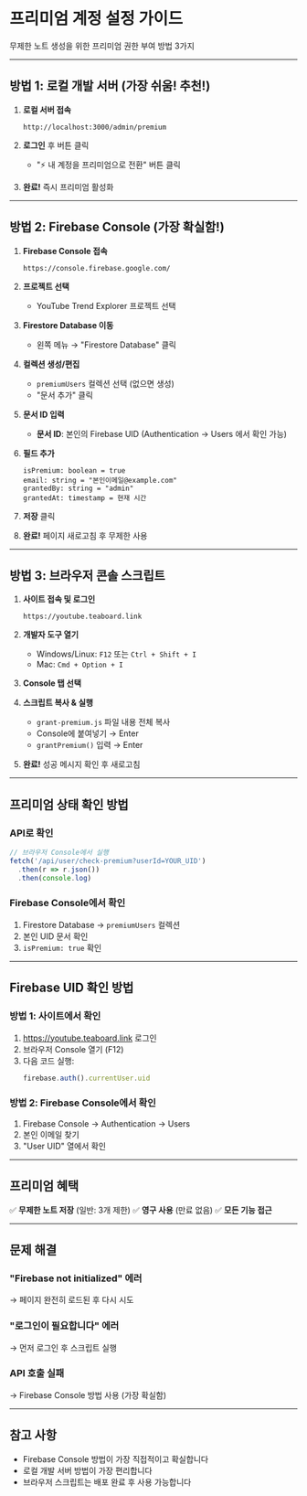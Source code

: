 # 프리미엄 계정 설정 가이드

무제한 노트 생성을 위한 프리미엄 권한 부여 방법 3가지

---

## 방법 1: 로컬 개발 서버 (가장 쉬움! 추천!)

1. **로컬 서버 접속**
   ```
   http://localhost:3000/admin/premium
   ```

2. **로그인** 후 버튼 클릭
   - "⚡ 내 계정을 프리미엄으로 전환" 버튼 클릭

3. **완료!** 즉시 프리미엄 활성화

---

## 방법 2: Firebase Console (가장 확실함!)

1. **Firebase Console 접속**
   ```
   https://console.firebase.google.com/
   ```

2. **프로젝트 선택**
   - YouTube Trend Explorer 프로젝트 선택

3. **Firestore Database 이동**
   - 왼쪽 메뉴 → "Firestore Database" 클릭

4. **컬렉션 생성/편집**
   - `premiumUsers` 컬렉션 선택 (없으면 생성)
   - "문서 추가" 클릭

5. **문서 ID 입력**
   - **문서 ID**: 본인의 Firebase UID
     (Authentication → Users 에서 확인 가능)

6. **필드 추가**
   ```
   isPremium: boolean = true
   email: string = "본인이메일@example.com"
   grantedBy: string = "admin"
   grantedAt: timestamp = 현재 시간
   ```

7. **저장** 클릭

8. **완료!** 페이지 새로고침 후 무제한 사용

---

## 방법 3: 브라우저 콘솔 스크립트

1. **사이트 접속 및 로그인**
   ```
   https://youtube.teaboard.link
   ```

2. **개발자 도구 열기**
   - Windows/Linux: `F12` 또는 `Ctrl + Shift + I`
   - Mac: `Cmd + Option + I`

3. **Console 탭 선택**

4. **스크립트 복사 & 실행**
   - `grant-premium.js` 파일 내용 전체 복사
   - Console에 붙여넣기 → Enter
   - `grantPremium()` 입력 → Enter

5. **완료!** 성공 메시지 확인 후 새로고침

---

## 프리미엄 상태 확인 방법

### API로 확인
```javascript
// 브라우저 Console에서 실행
fetch('/api/user/check-premium?userId=YOUR_UID')
  .then(r => r.json())
  .then(console.log)
```

### Firebase Console에서 확인
1. Firestore Database → `premiumUsers` 컬렉션
2. 본인 UID 문서 확인
3. `isPremium: true` 확인

---

## Firebase UID 확인 방법

### 방법 1: 사이트에서 확인
1. https://youtube.teaboard.link 로그인
2. 브라우저 Console 열기 (F12)
3. 다음 코드 실행:
   ```javascript
   firebase.auth().currentUser.uid
   ```

### 방법 2: Firebase Console에서 확인
1. Firebase Console → Authentication → Users
2. 본인 이메일 찾기
3. "User UID" 열에서 확인

---

## 프리미엄 혜택

✅ **무제한 노트 저장** (일반: 3개 제한)
✅ **영구 사용** (만료 없음)
✅ **모든 기능 접근**

---

## 문제 해결

### "Firebase not initialized" 에러
→ 페이지 완전히 로드된 후 다시 시도

### "로그인이 필요합니다" 에러
→ 먼저 로그인 후 스크립트 실행

### API 호출 실패
→ Firebase Console 방법 사용 (가장 확실함)

---

## 참고 사항

- Firebase Console 방법이 가장 직접적이고 확실합니다
- 로컬 개발 서버 방법이 가장 편리합니다
- 브라우저 스크립트는 배포 완료 후 사용 가능합니다
